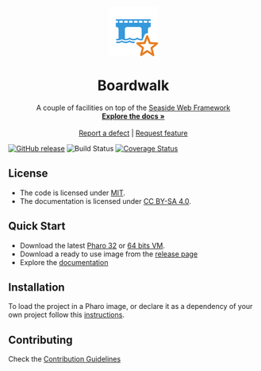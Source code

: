 <p align="center"><img src="assets/logos/100x100.png">
 <h1 align="center">Boardwalk</h1>
  <p align="center">
    A couple of facilities on top of the <a href="https://github.com/SeasideSt/Seaside">Seaside Web Framework</a>
    <br>
    <a href="docs/"><strong>Explore the docs »</strong></a>
    <br>
    <br>
    <a href="https://github.com/ba-st/Boardwalk/issues/new?labels=Type%3A+Defect">Report a defect</a>
    |
    <a href="https://github.com/ba-st/Boardwalk/issues/new?labels=Type%3A+Feature">Request feature</a>
  </p>
</p>

[![GitHub release](https://img.shields.io/github/release/ba-st/Boardwalk.svg)](https://github.com/ba-st/Boardwalk/releases/latest)
![Build Status](https://github.com/ba-st/Boardwalk/workflows/Build/badge.svg)
[![Coverage Status](https://coveralls.io/repos/github/ba-st/Boardwalk/badge.svg?branch=release-candidate)](https://coveralls.io/github/ba-st/Boardwalk?branch=release-candidate)

## License
- The code is licensed under [MIT](LICENSE).
- The documentation is licensed under [CC BY-SA 4.0](http://creativecommons.org/licenses/by-sa/4.0/).

## Quick Start

- Download the latest [Pharo 32](https://get.pharo.org/) or [64 bits VM](https://get.pharo.org/64/).
- Download a ready to use image from the [release page](https://github.com/ba-st/Boardwalk/releases/latest)
- Explore the [documentation](docs/)

## Installation

To load the project in a Pharo image, or declare it as a dependency of your own project follow this [instructions](docs/Installation.md).

## Contributing

Check the [Contribution Guidelines](CONTRIBUTING.md)

